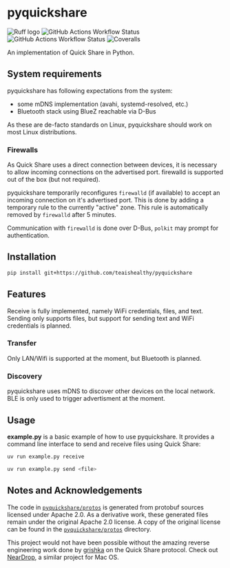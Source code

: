 # pyquickshare

![Ruff logo](https://img.shields.io/endpoint?url=https://raw.githubusercontent.com/teaishealthy/teaishealthy/refs/heads/main/ruff-badge.json)
![GitHub Actions Workflow Status](https://img.shields.io/github/actions/workflow/status/teaishealthy/pyquickshare/ruff.yml?style=flat-square&label=lint+and+format)
![GitHub Actions Workflow Status](https://img.shields.io/github/actions/workflow/status/teaishealthy/pyquickshare/test.yml?style=flat-square&label=tests)
![Coveralls](https://img.shields.io/coverallsCoverage/github/teaishealthy/pyquickshare?style=flat-square)


An implementation of Quick Share in Python.

## System requirements

pyquickshare has following expectations from the system:
- some mDNS implementation (avahi, systemd-resolved, etc.)
- Bluetooth stack using BlueZ reachable via D-Bus

As these are de-facto standards on Linux, pyquickshare should work on most Linux distributions.

### Firewalls

As Quick Share uses a direct connection between devices, it is necessary to allow incoming connections on the advertised port. firewalld is supported out of the box (but not required).

pyquickshare temporarily reconfigures `firewalld` (if available) to accept an incoming connection on it's advertised port.
This is done by adding a temporary rule to the currently "active" zone.
This rule is automatically removed by `firewalld` after 5 minutes.

Communication with `firewalld` is done over D-Bus, `polkit` may prompt for authentication.

## Installation

```bash
pip install git+https://github.com/teaishealthy/pyquickshare
```

## Features

Receive is fully implemented, namely WiFi credentials, files, and text. Sending only supports files, but support for sending text and WiFi credentials is planned.

### Transfer
Only LAN/Wifi is supported at the moment, but Bluetooth is planned.

### Discovery
pyquickshare uses mDNS to discover other devices on the local network. BLE is only used to trigger advertisment at the moment.

## Usage

**example.py** is a basic example of how to use pyquickshare.
It provides a command line interface to send and receive files using Quick Share:

```bash
uv run example.py receive
```

```bash
uv run example.py send <file>
```


## Notes and Acknowledgements

The code in [`pyquickshare/protos`](https://github.com/teaishealthy/pyquickshare/blob/main/pyquickshare/protos/) is generated from protobuf sources licensed under Apache 2.0.
As a derivative work, these generated files remain under the original Apache 2.0 license.
A copy of the original license can be found in the [`pyquickshare/protos`](https://github.com/teaishealthy/pyquickshare/blob/main/pyquickshare/protos/) directory.


This project would not have been possible without the amazing reverse engineering work done by [grishka](https://github.com/grishka/) on the Quick Share protocol.
Check out [NearDrop](https://github.com/grishka/NearDrop/), a similar project for Mac OS.

